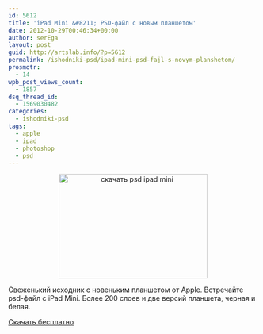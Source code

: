 ```yaml
---
id: 5612
title: 'iPad Mini &#8211; PSD-файл с новым планшетом'
date: 2012-10-29T00:46:34+00:00
author: serEga
layout: post
guid: http://artslab.info/?p=5612
permalink: /ishodniki-psd/ipad-mini-psd-fajl-s-novym-planshetom/
prosmotr:
  - 14
wpb_post_views_count:
  - 1857
dsq_thread_id:
  - 1569030482
categories:
  - ishodniki-psd
tags:
  - apple
  - ipad
  - photoshop
  - psd
---
```

<center>
  <a href="http://googledrive.com/host/0B9lHVSSSdxdxd0hjdUdmRzY3Tjg/ipad_mini_skachat_psd.jpeg"><img src="http://googledrive.com/host/0B9lHVSSSdxdxd0hjdUdmRzY3Tjg/ipad_mini_skachat_psd-300x211.jpg" alt="скачать psd ipad mini" title="ipad_mini_skachat_psd" width="300" height="211" class="aligncenter size-medium wp-image-5613" /></a>
</center>

Свеженький исходник с новеньким планшетом от Apple. Встречайте psd-файл с iPad Mini. Более 200 слоев и две версий планшета, черная и белая.

[Скачать бесплатно](http://wellgraphic.deviantart.com/art/Apple-iPad-Mini-PSD-333942556)